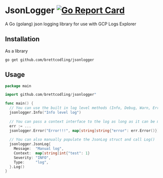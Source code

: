 # JsonLogger [![Go Report Card](https://goreportcard.com/badge/github.com/brettcodling/jsonlogger)](https://goreportcard.com/report/github.com/brettcodling/jsonlogger)

A Go (golang) json logging library for use with GCP Logs Explorer

## Installation

As a library

```shell
go get github.com/brettcodling/jsonlogger
```

## Usage

```go
package main

import github.com/brettcodling/jsonlogger"

func main() {
  // You can use the built in log level methods (Info, Debug, Warn, Error)
  jsonlogger.Info("Info level log")
  
  // You can pass a context interface to the log as long as it can be marshalled to json
  err := ...
  jsonlogger.Error("Error!!!", map[string]string{"error": err.Error()})
  
  // You can also manually populate the JsonLog struct and call Log()
  jsonlogger.JsonLog{
    Message:  "Manual log",
    Context:  map[string]int{"test": 1}
    Severity: "INFO",
    Type:     "log",
  }.Log()
}
```
